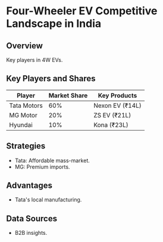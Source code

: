 # Four-Wheeler EV Competitive Landscape in India

## Overview
Key players in 4W EVs.

## Key Players and Shares
| Player       | Market Share | Key Products     |
|--------------|--------------|------------------|
| Tata Motors | 60%         | Nexon EV (₹14L) |
| MG Motor    | 20%         | ZS EV (₹21L)   |
| Hyundai     | 10%         | Kona (₹23L)    |

## Strategies
- Tata: Affordable mass-market.
- MG: Premium imports.

## Advantages
- Tata's local manufacturing.

## Data Sources
- B2B insights.
